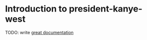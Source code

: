 # Introduction to president-kanye-west

TODO: write [great documentation](http://jacobian.org/writing/what-to-write/)
